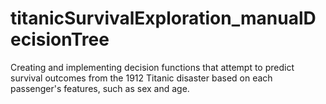 # titanicSurvivalExploration_manualDecisionTree
Creating and implementing decision functions that attempt to predict survival outcomes from the 1912 Titanic disaster based on each passenger's features, such as sex and age.

